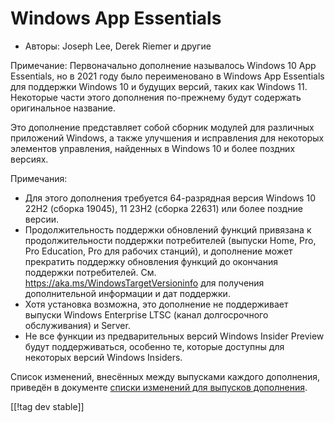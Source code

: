 # Windows App Essentials #

* Авторы: Joseph Lee, Derek Riemer и другие

Примечание: Первоначально дополнение называлось Windows 10 App Essentials,
но в 2021 году было переименовано в Windows App Essentials для поддержки
Windows 10 и будущих версий, таких как Windows 11. Некоторые части этого
дополнения по-прежнему будут содержать оригинальное название.

Это дополнение представляет собой сборник модулей для различных приложений
Windows, а также улучшения и исправления для некоторых элементов управления,
найденных в Windows 10 и более поздних версиях.

Примечания:

* Для этого дополнения требуется 64-разрядная версия Windows 10 22H2 (сборка
  19045), 11 23H2 (сборка 22631) или более поздние версии.
* Продолжительность поддержки обновлений функций привязана к
  продолжительности поддержки потребителей (выпуски Home, Pro, Pro
  Education, Pro для рабочих станций), и дополнение может прекратить
  поддержку обновления функций до окончания поддержки
  потребителей. См. <https://aka.ms/WindowsTargetVersioninfo> для получения
  дополнительной информации и дат поддержки.
* Хотя установка возможна, это дополнение не поддерживает выпуски Windows
  Enterprise LTSC (канал долгосрочного обслуживания) и Server.
* Не все функции из предварительных версий Windows Insider Preview будут
  поддерживаться, особенно те, которые доступны для некоторых версий Windows
  Insiders.

Список изменений, внесённых между выпусками каждого дополнения, приведён в
документе [списки изменений для выпусков дополнения][1].

[[!tag dev stable]]

[1]: https://github.com/josephsl/wintenapps/wiki/w10changelog
